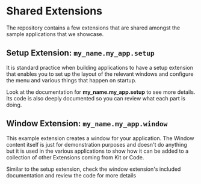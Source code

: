 # Shared Extensions

The repository contains a few extensions that are shared amongst the sample applications that we showcase.

## Setup Extension: `my_name.my_app.setup`

It is standard practice when building applications to have a setup extension that enables you to set up the layout of the relevant windows and configure the menu and various things that happen on startup.

Look at the documentation for **my_name.my_app.setup** to see more details. Its code is also deeply documented so you can review what each part is doing.

## Window Extension: `my_name.my_app.window`

This example extension creates a window for your application.
The Window content itself is just for demonstration purposes and doesn't do anything but it is used in the various applications to show how it can be added to a collection of other Extensions coming from Kit or Code.

Similar to the setup extension, check the window extension's included documentation and review the code for more details
